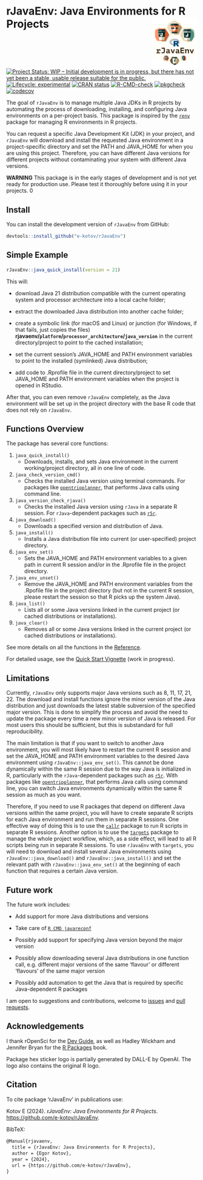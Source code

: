 
<!-- README.md is generated from README.Rmd. Please edit that file -->

# rJavaEnv: Java Environments for R Projects <a href="http://www.ekotov.pro/rJavaEnv/"><img src="man/figures/logo.png" align="right" height="134" alt="rJavaEnv website" /></a>

<!-- badges: start -->

[![Project Status: WIP – Initial development is in progress, but there
has not yet been a stable, usable release suitable for the
public.](https://www.repostatus.org/badges/latest/wip.svg)](https://www.repostatus.org/#wip)
<a href="https://lifecycle.r-lib.org/articles/stages.html#experimental"
target="_blank"><img
src="https://img.shields.io/badge/lifecycle-experimental-orange.svg"
alt="Lifecycle: experimental" /></a>
<a href="https://CRAN.R-project.org/package=rJavaEnv"
target="_blank"><img src="https://www.r-pkg.org/badges/version/rJavaEnv"
alt="CRAN status" /></a>
[![R-CMD-check](https://github.com/e-kotov/rJavaEnv/actions/workflows/R-CMD-check.yaml/badge.svg)](https://github.com/e-kotov/rJavaEnv/actions/workflows/R-CMD-check.yaml)
[![pkgcheck](https://github.com/e-kotov/rJavaEnv/workflows/pkgcheck/badge.svg)](https://github.com/e-kotov/rJavaEnv/actions?query=workflow%3Apkgcheck)
[![codecov](https://codecov.io/github/e-kotov/rJavaEnv/graph/badge.svg?token=2UKGZVNO5V)](https://codecov.io/github/e-kotov/rJavaEnv)

<!-- badges: end -->

The goal of `rJavaEnv` is to manage multiple Java JDKs in R projects by
automating the process of downloading, installing, and configuring Java
environments on a per-project basis. This package is inspired by the
<a href="https://rstudio.github.io/renv/"
target="_blank"><code>renv</code></a> package for managing R
environments in R projects.

You can request a specific Java Development Kit (JDK) in your project,
and `rJavaEnv` will download and install the requested Java environment
in a project-specific directory and set the PATH and JAVA_HOME for when
you are using this project. Therefore, you can have different Java
versions for different projects without contaminating your system with
different Java versions.

**WARNING** This package is in the early stages of development and is
not yet ready for production use. Please test it thoroughly before using
it in your projects. 0

## Install

You can install the development version of `rJavaEnv` from GitHub:

``` r
devtools::install_github("e-kotov/rJavaEnv")
```

## Simple Example

``` r
rJavaEnv::java_quick_install(version = 21)
```

This will:

- download Java 21 distribution compatible with the current operating
  system and processor architecture into a local cache folder;

- extract the downloaded Java distribution into another cache folder;

- create a symbolic link (for macOS and Linux) or junction (for Windows,
  if that fails, just copies the files)
  **rjavaenv/`platform`/`processor_architecture`/`java_version`** in the
  current directory/project to point to the cached installation;

- set the current session’s JAVA_HOME and PATH environment variables to
  point to the installed (symlinked) Java distribution;

- add code to .Rprofile file in the current directory/project to set
  JAVA_HOME and PATH environment variables when the project is opened in
  RStudio.

After that, you can even remove `rJavaEnv` completely, as the Java
environment will be set up in the project directory with the base R code
that does not rely on `rJavaEnv`.

## Functions Overview

The package has several core functions:

1.  `java_quick_install()`
    - Downloads, installs, and sets Java environment in the current
      working/project directory, all in one line of code.
2.  `java_check_version_cmd()`
    - Checks the installed Java version using terminal commands. For
      packages like
      <a href="https://github.com/ropensci/opentripplanner"
      target="_blank"><code>opentripplanner</code></a>, that performs
      Java calls using command line.
3.  `java_version_check_rjava()`
    - Checks the installed Java version using `rJava` in a separate R
      session. For `rJava`-dependent packages such as
      <a href="https://github.com/ipeaGIT/r5r"
      target="_blank"><code>r5r</code></a>.
4.  `java_download()`
    - Downloads a specified version and distribution of Java.
5.  `java_install()`
    - Installs a Java distribution file into current (or user-specified)
      project directory.
6.  `java_env_set()`
    - Sets the JAVA_HOME and PATH environment variables to a given path
      in current R session and/or in the .Rprofile file in the project
      directory.
7.  `java_env_unset()`
    - Remove the JAVA_HOME and PATH environment variables from the
      .Rpofile file in the project directory (but not in the current R
      session, please restart the session so that R picks up the system
      Java).
8.  `java_list()`
    - Lists all or some Java versions linked in the current project (or
      cached distributions or installations).
9.  `java_clear()`
    - Removes all or some Java versions linked in the current project
      (or cached distributions or installations).

See more details on all the functions in the
<a href="https://e-kotov.github.io/rJavaEnv/reference/index.html"
target="_blank">Reference</a>.

For detailed usage, see the [Quick Start
Vignette](https://www.ekotov.pro/rJavaEnv/articles/rJavaEnv.html) (work
in progress).

## Limitations

Currently, `rJavaEnv` only supports major Java versions such as 8, 11,
17, 21, 22. The download and install functions ignore the minor version
of the Java distribution and just downloads the latest stable subversion
of the specified major version. This is done to simplify the process and
avoid the need to update the package every time a new minor version of
Java is released. For most users this should be sufficient, but this is
substandard for full reproducibility.

The main limitation is that if you want to switch to another Java
environment, you will most likely have to restart the current R session
and set the JAVA_HOME and PATH environment variables to the desired Java
environment using `rJavaEnv::java_env_set()`. This cannot be done
dynamically within the same R session due to the way Java is initialized
in R, particularly with the `rJava`-dependent packages such as
<a href="https://github.com/ipeaGIT/r5r"
target="_blank"><code>r5r</code></a>. With packages like
<a href="https://github.com/ropensci/opentripplanner"
target="_blank"><code>opentripplanner</code></a>, that performs Java
calls using command line, you can switch Java environments dynamically
within the same R session as much as you want.

Therefore, if you need to use R packages that depend on different Java
versions within the same project, you will have to create separate R
scripts for each Java environment and run them in separate R sessions.
One effective way of doing this is to use the
<a href="https://github.com/r-lib/callr"
target="_blank"><code>callr</code></a> package to run R scripts in
separate R sessions. Another option is to use the
<a href="https://github.com/ropensci/targets"
target="_blank"><code>targets</code></a> package to manage the whole
project workflow, which, as a side effect, will lead to all R scripts
being run in separate R sessions. To use `rJavaEnv` with `targets`, you
will need to download and install several Java environments using
`rJavaEnv::java_download()` and `rJavaEnv::java_install()` and set the
relevant path with `rJavaEnv::java_env_set()` at the beginning of each
function that requires a certain Java version.

## Future work

The future work includes:

- Add support for more Java distributions and versions

- Take care of <a
  href="https://solutions.posit.co/envs-pkgs/using-rjava/#reconfigure-r"
  target="_blank"><code>R CMD javareconf</code></a>

- Possibly add support for specifying Java version beyond the major
  version

- Possibly allow downloading several Java distributions in one function
  call, e.g. different major versions of the same ‘flavour’ or different
  ‘flavours’ of the same major version

- Possibly add automation to get the Java that is required by specific
  Java-dependent R packages

I am open to suggestions and contributions, welcome to
<a href="https://github.com/e-kotov/rJavaEnv/issues"
target="_blank">issues</a> and
<a href="https://github.com/e-kotov/rJavaEnv/pulls" target="_blank">pull
requests</a>.

## Acknowledgements

I thank rOpenSci for the
<a href="https://devguide.ropensci.org/" target="_blank">Dev Guide</a>,
as well as Hadley Wickham and Jennifer Bryan for the
<a href="https://r-pkgs.org/" target="_blank">R Packages</a> book.

Package hex sticker logo is partially generated by DALL-E by OpenAI. The
logo also contains the original R logo.

## Citation

To cite package ‘rJavaEnv’ in publications use:

Kotov E (2024). *rJavaEnv: Java Environments for R Projects*.
<https://github.com/e-kotov/rJavaEnv>.

BibTeX:

    @Manual{rjavaenv,
      title = {rJavaEnv: Java Environments for R Projects},
      author = {Egor Kotov},
      year = {2024},
      url = {https://github.com/e-kotov/rJavaEnv},
    }
